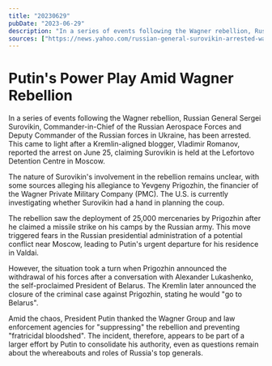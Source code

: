 ```yaml
---
title: "20230629"
pubDate: "2023-06-29"
description: "In a series of events following the Wagner rebellion, Russian General Sergei Surovikin, Commander-in-Chief of the Russian Aerospace Forces and Deputy Commander of the Russian forces in Ukraine, has been arrested. This came to light after a Kremlin-aligned blogger, Vladimir Romanov, reported the arrest on June 25, claiming Surovikin is held at the Lefortovo Detention Centre in Moscow."
sources: ["https://news.yahoo.com/russian-general-surovikin-arrested-wagner-203234652.html?guccounter=1", "https://www.themoscowtimes.com/2023/06/28/putin-says-didnt-doubt-support-of-russians-during-wagner-mutiny-a81684"]
---
```

# Putin's Power Play Amid Wagner Rebellion

In a series of events following the Wagner rebellion, Russian General Sergei Surovikin, Commander-in-Chief of the Russian Aerospace Forces and Deputy Commander of the Russian forces in Ukraine, has been arrested. This came to light after a Kremlin-aligned blogger, Vladimir Romanov, reported the arrest on June 25, claiming Surovikin is held at the Lefortovo Detention Centre in Moscow.

The nature of Surovikin's involvement in the rebellion remains unclear, with some sources alleging his allegiance to Yevgeny Prigozhin, the financier of the Wagner Private Military Company (PMC). The U.S. is currently investigating whether Surovikin had a hand in planning the coup.

The rebellion saw the deployment of 25,000 mercenaries by Prigozhin after he claimed a missile strike on his camps by the Russian army. This move triggered fears in the Russian presidential administration of a potential conflict near Moscow, leading to Putin's urgent departure for his residence in Valdai.

However, the situation took a turn when Prigozhin announced the withdrawal of his forces after a conversation with Alexander Lukashenko, the self-proclaimed President of Belarus. The Kremlin later announced the closure of the criminal case against Prigozhin, stating he would "go to Belarus".

Amid the chaos, President Putin thanked the Wagner Group and law enforcement agencies for "suppressing" the rebellion and preventing "fratricidal bloodshed". The incident, therefore, appears to be part of a larger effort by Putin to consolidate his authority, even as questions remain about the whereabouts and roles of Russia's top generals.
